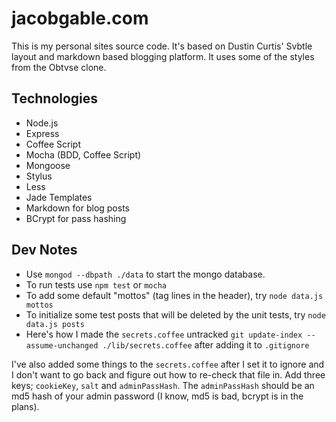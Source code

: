# jacobgable.com

This is my personal sites source code.  It's based on Dustin Curtis' Svbtle layout and markdown based blogging platform.  It uses some of the styles from the Obtvse clone.

## Technologies

- Node.js
- Express
- Coffee Script
- Mocha (BDD, Coffee Script)
- Mongoose
- Stylus
- Less
- Jade Templates
- Markdown for blog posts
- BCrypt for pass hashing

## Dev Notes

- Use `mongod --dbpath ./data` to start the mongo database.
- To run tests use `npm test` or `mocha`
- To add some default "mottos" (tag lines in the header), try `node data.js mottos`
- To initialize some test posts that will be deleted by the unit tests, try `node data.js posts`
- Here's how I made the `secrets.coffee` untracked `git update-index --assume-unchanged ./lib/secrets.coffee` after adding it to `.gitignore`

I've also added some things to the `secrets.coffee` after I set it to ignore and I don't want to go back and figure out how to re-check that file in.  Add three keys; `cookieKey`, `salt` and `adminPassHash`.  The `adminPassHash` should be an md5 hash of your admin password (I know, md5 is bad, bcrypt is in the plans).